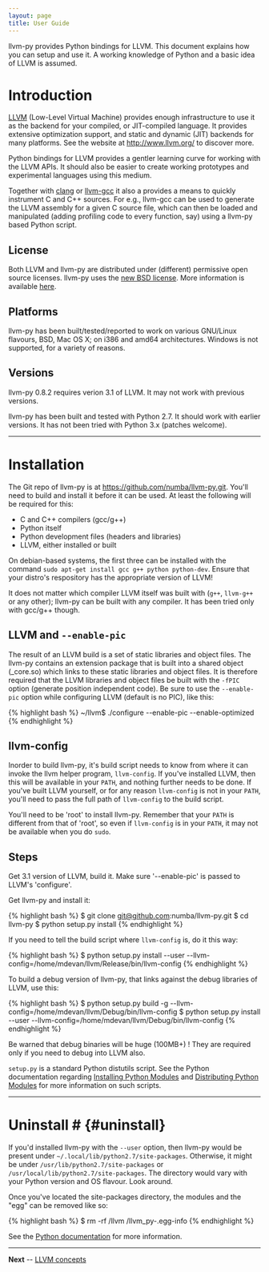 ```yaml
---
layout: page
title: User Guide
---
```


llvm-py provides Python bindings for LLVM. This document explains how you can setup and use it. A working knowledge of Python and a basic idea of LLVM is assumed.

# Introduction

[LLVM](http://www.llvm.org/) (Low-Level Virtual Machine) provides enough
infrastructure to use it as the backend for your compiled, or
JIT-compiled language. It provides extensive optimization support, and
static and dynamic (JIT) backends for many platforms. See the website at
<http://www.llvm.org/> to discover more.

Python bindings for LLVM provides a gentler learning curve for working
with the LLVM APIs. It should also be easier to create working
prototypes and experimental languages using this medium.

Together with [clang](http://clang.llvm.org/) or
[llvm-gcc](http://llvm.org/cmds/llvmgcc.html) it also a provides a means
to quickly instrument C and C++ sources. For e.g., llvm-gcc can be used to
generate the LLVM assembly for a given C source file, which can then be
loaded and manipulated (adding profiling code to every function, say) using
a llvm-py based Python script.

## License
Both LLVM and llvm-py are distributed under (different) permissive
open source licenses. llvm-py uses the
[new BSD license](http://opensource.org/licenses/bsd-license.php). More
information is available [here](https://github.com/numba/llvm-py/blob/master/LICENSE).

## Platforms
llvm-py has been built/tested/reported to work on various GNU/Linux
flavours, BSD, Mac OS X; on i386 and amd64 architectures. Windows is not
supported, for a variety of reasons.

## Versions
llvm-py 0.8.2 requires verion 3.1 of LLVM. It may not work with previous
versions.

llvm-py has been built and tested with Python 2.7. It should work with
earlier versions. It has not been tried with Python 3.x (patches welcome).


* * *


# Installation

The Git repo of llvm-py is at <https://github.com/numba/llvm-py.git>. You'll
need to build and install it before it can be used.
At least the following will be required for this:

- C and C++ compilers (gcc/g++)
- Python itself
- Python development files (headers and libraries)
- LLVM, either installed or built

On debian-based systems, the first three can be installed with the
command `sudo apt-get install gcc g++ python python-dev`. Ensure that your
distro's respository has the appropriate version of LLVM!

It does not matter which compiler LLVM itself was built with (`g++`,
`llvm-g++` or any other); llvm-py can be built with any compiler. It has
been tried only with gcc/g++ though.

## LLVM and `--enable-pic`

The result of an LLVM build is a set of static libraries and object
files. The llvm-py contains an extension package that is built into a
shared object (_core.so) which links to these static libraries and
object files. It is therefore required that the LLVM libraries and
object files be built with the `-fPIC` option (generate position
independent code). Be sure to use the `--enable-pic` option while
configuring LLVM (default is no PIC), like this:

{% highlight bash %}
~/llvm$ ./configure --enable-pic --enable-optimized
{% endhighlight %}


## llvm-config

Inorder to build llvm-py, it's build script needs to know from where it
can invoke the llvm helper program, `llvm-config`. If you've installed
LLVM, then this will be available in your `PATH`, and nothing further
needs to be done. If you've built LLVM yourself, or for any reason
`llvm-config` is not in your `PATH`, you'll need to pass the full path
of `llvm-config` to the build script.

You'll need to be 'root' to install llvm-py. Remember that your `PATH`
is different from that of 'root', so even if `llvm-config` is in your
`PATH`, it may not be available when you do `sudo`.



## Steps

Get 3.1 version of LLVM, build it. Make sure '--enable-pic' is passed to LLVM's 'configure'.

Get llvm-py and install it:

{% highlight bash %}
$ git clone git@github.com:numba/llvm-py.git
$ cd llvm-py
$ python setup.py install
{% endhighlight %}

If you need to tell the build script where `llvm-config` is, do it this
way:

{% highlight bash %}
$ python setup.py install --user --llvm-config=/home/mdevan/llvm/Release/bin/llvm-config
{% endhighlight %}

To build a debug version of llvm-py, that links against the debug
libraries of LLVM, use this:

{% highlight bash %}
$ python setup.py build -g --llvm-config=/home/mdevan/llvm/Debug/bin/llvm-config
$ python setup.py install --user --llvm-config=/home/mdevan/llvm/Debug/bin/llvm-config
{% endhighlight %}

Be warned that debug binaries will be huge (100MB+) ! They are required
only if you need to debug into LLVM also.

`setup.py` is a standard Python distutils script. See the Python
documentation regarding
[Installing Python Modules](http://docs.python.org/inst/inst.html) and
[Distributing Python Modules](http://docs.python.org/dist/dist.html)
for more information on such scripts.

* * *

# Uninstall # {#uninstall}

If you'd installed llvm-py with the `--user` option, then llvm-py
would be present under `~/.local/lib/python2.7/site-packages`.
Otherwise, it might be under `/usr/lib/python2.7/site-packages`
or `/usr/local/lib/python2.7/site-packages`. The directory would
vary with your Python version and OS flavour. Look around.

Once you've located the site-packages directory, the modules and
the "egg" can be removed like so:

{% highlight bash %}
$ rm -rf <site-packages>/llvm <site-packages>/llvm_py-<version-specific>.egg-info
{% endhighlight %}


See the [Python documentation](http://docs.python.org/install/index.html)
for more information.

* * *

**Next** -- [LLVM concepts](./llvm_concepts.html)


